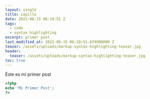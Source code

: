 ```yaml
---
layout: single
title: capillo
date: 2022-08-15 06:18:51 Z
tags:
  - code
  - syntax highlighting
excerpt: primer post
last_modified_at: 2022-08-15 06:18:51.674000000 Z
teaser: /assets/uploads/markup-syntax-highlighting-teaser.jpg
header:
  teaser: /assets/uploads/markup-syntax-highlighting-teaser.jpg
toc: true
---
```


Éste es mi primer post

```php
<?php
echo 'Mi Primer Post';
?>
```